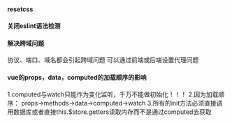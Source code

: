 #### resetcss


#### 关闭eslint语法检测



#### 解决跨域问题
协议、端口、域名都会引起跨域问题
可以通过前端或后端设置代理问题

#### vue的props，data，computed的加载顺序的影响
1.computed与watch只能作为变化监听，千万不能做初始化！！！
2.因为加载顺序： props->methods->data->computed->watch
3.所有的init方法必须直接调用数据库或者直接this.$store.getters读取内存而不是通过computed去获取
